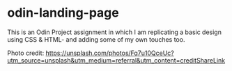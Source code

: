 # odin-landing-page

This is an Odin Project assignment in which I am replicating a basic design using CSS & HTML- and adding some of my own touches too.

Photo credit: https://unsplash.com/photos/Fq7u10QceUc?utm_source=unsplash&utm_medium=referral&utm_content=creditShareLink


